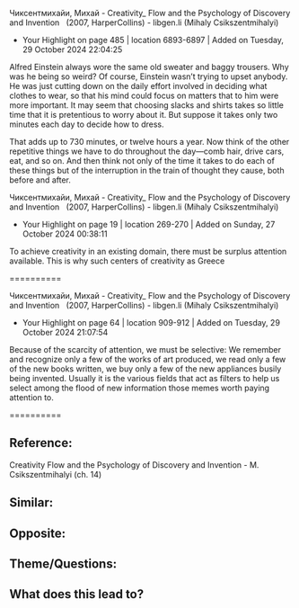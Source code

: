 Чиксентмихайи, Михай - Creativity_ Flow and the Psychology of Discovery and Invention   (2007, HarperCollins) - libgen.li (Mihaly Csikszentmihalyi)

- Your Highlight on page 485 | location 6893-6897 | Added on Tuesday, 29 October 2024 22:04:25

Alfred Einstein always wore the same old sweater and baggy trousers. Why was he being so weird? Of course, Einstein wasn’t trying to upset anybody. He was just cutting down on the daily effort involved in deciding what clothes to wear, so that his mind could focus on matters that to him were more important. It may seem that choosing slacks and shirts takes so little time that it is pretentious to worry about it. But suppose it takes only two minutes each day to decide how to dress.

That adds up to 730 minutes, or twelve hours a year. Now think of the other repetitive things we have to do throughout the day—comb hair, drive cars, eat, and so on. And then think not only of the time it takes to do each of these things but of the interruption in the train of thought they cause, both before and after.

Чиксентмихайи, Михай - Creativity_ Flow and the Psychology of Discovery and Invention   (2007, HarperCollins) - libgen.li (Mihaly Csikszentmihalyi)

- Your Highlight on page 19 | location 269-270 | Added on Sunday, 27 October 2024 00:38:11

  

To achieve creativity in an existing domain, there must be surplus attention available. This is why such centers of creativity as Greece

==========

Чиксентмихайи, Михай - Creativity_ Flow and the Psychology of Discovery and Invention   (2007, HarperCollins) - libgen.li (Mihaly Csikszentmihalyi)

- Your Highlight on page 64 | location 909-912 | Added on Tuesday, 29 October 2024 21:07:54

  

Because of the scarcity of attention, we must be selective: We remember and recognize only a few of the works of art produced, we read only a few of the new books written, we buy only a few of the new appliances busily being invented. Usually it is the various fields that act as filters to help us select among the flood of new information those memes worth paying attention to.

==========
## Reference:
Creativity Flow and the Psychology of Discovery and Invention - M. Csikszentmihalyi (ch. 14)

## Similar:

## Opposite:

## Theme/Questions:

## What does this lead to?